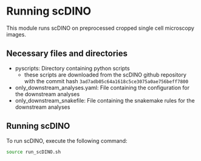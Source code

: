 # Running scDINO
This module runs scDINO on preprocessed cropped single cell microscopy images.

## Necessary files and directories
- pyscripts: Directory containing python scripts
    - these scripts are downloaded from the scDINO github repository with the commit hash `3ad7adb05c64a1618c5ce3075a0ae756beff7800`
- only_downstream_analyses.yaml: File containing the configuration for the downstream analyses
- only_downstream_snakefile: File containing the snakemake rules for the downstream analyses

## Running scDINO
To run scDINO, execute the following command:
```bash
source run_scDINO.sh
```

